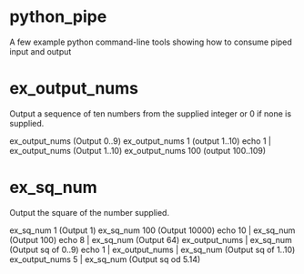 # python_pipe
A few example python command-line tools showing how to consume piped input and output

ex_output_nums
===============

Output a sequence of ten numbers from the supplied integer or 0 if none is supplied.	

ex_output_nums (Output 0..9)
ex_output_nums 1 (output 1..10)
echo 1 | ex_output_nums (Output 1..10)
ex_output_nums 100 (output 100..109)

ex_sq_num
==========

Output the square of the number supplied.

ex_sq_num 1 (Output 1)
ex_sq_num 100 (Output 10000)
echo 10 | ex_sq_num (Output 100)
echo 8 | ex_sq_num (Output 64)
ex_output_nums | ex_sq_num (Output sq of 0..9)
echo 1 | ex_output_nums | ex_sq_num (Output sq of 1..10)
ex_output_nums 5 | ex_sq_num (Output sq od 5.14)
